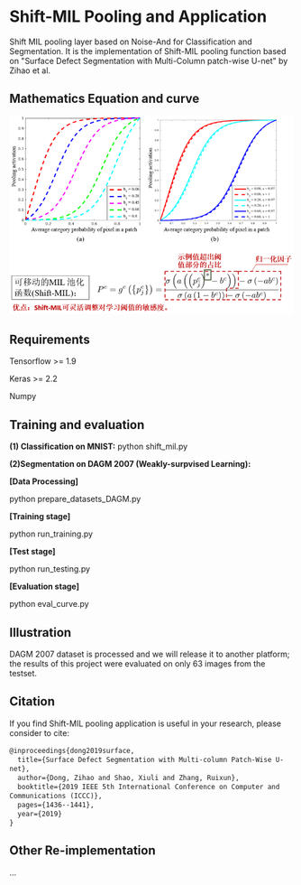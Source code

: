 # Shift-MIL Pooling and Application
Shift MIL pooling layer based on Noise-And for Classification and Segmentation. It is the implementation of Shift-MIL pooling function based on "Surface Defect Segmentation with Multi-Column patch-wise U-net" by Zihao et al.

## Mathematics Equation and curve 
![](Math_curve.png) 

## Requirements

Tensorflow >= 1.9

Keras >= 2.2

Numpy

## Training and evaluation 

**(1) Classification on MNIST:** python shift_mil.py 

**(2)Segmentation on DAGM 2007 (Weakly-surpvised Learning):** 

**[Data Processing]**

python prepare_datasets_DAGM.py

**[Training stage]**

python run_training.py

**[Test stage]**

python run_testing.py

**[Evaluation stage]**

python eval_curve.py

## Illustration

DAGM 2007 dataset is processed and we will release it to another platform; the results of this project were evaluated on only 63 images from the testset.

## Citation
If you find Shift-MIL pooling application is useful in your research, please consider to cite:

	@inproceedings{dong2019surface,
	  title={Surface Defect Segmentation with Multi-column Patch-Wise U-net},
	  author={Dong, Zihao and Shao, Xiuli and Zhang, Ruixun},
	  booktitle={2019 IEEE 5th International Conference on Computer and Communications (ICCC)},
	  pages={1436--1441},
	  year={2019}
	}

## Other Re-implementation
...
